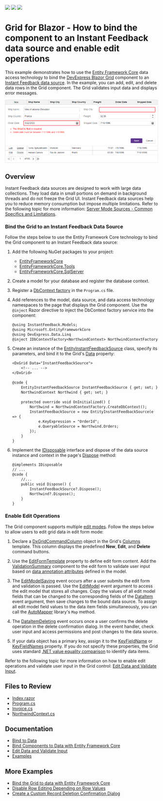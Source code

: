 <!-- default badges list -->
![](https://img.shields.io/endpoint?url=https://codecentral.devexpress.com/api/v1/VersionRange/617333248/23.1.3%2B)
[![](https://img.shields.io/badge/Open_in_DevExpress_Support_Center-FF7200?style=flat-square&logo=DevExpress&logoColor=white)](https://supportcenter.devexpress.com/ticket/details/T1155154)
[![](https://img.shields.io/badge/📖_How_to_use_DevExpress_Examples-e9f6fc?style=flat-square)](https://docs.devexpress.com/GeneralInformation/403183)
<!-- default badges end -->
# Grid for Blazor - How to bind the component to an Instant Feedback data source and enable edit operations

This example demonstrates how to use the [Entity Framework Core](https://learn.microsoft.com/en-us/ef/core/) data access technology to bind the [DevExpress Blazor Grid](https://docs.devexpress.com/Blazor/403143/grid) component to an [Instant Feedback data source](https://docs.devexpress.com/Blazor/403737/grid/bind-to-data#large-data-server-mode-sources). In the example, you can add, edit, and delete data rows in the Grid component. The Grid validates input data and displays error messages.

![Bind the Grid to an Instant Feedback Data Source](bind-to-instant-feedback-data-source.png)

## Overview

Instant Feedback data sources are designed to work with large data collections. They load data in small portions on demand in background threads and do not freeze the Grid UI. Instant Feedback data sources help you to reduce memory consumption but impose multiple limitations. Refer to the following topic for more information: [Server Mode Sources - Common Specifics and Limitations](https://docs.devexpress.com/Blazor/403737/grid/bind-to-data#common-specifics-and-limitations).

### Bind the Grid to an Instant Feedback Data Source

Follow the steps below to use the Entity Framework Core technology to bind the Grid component to an Instant Feedback data source:

1. Add the following NuGet packages to your project:

    * [EntityFrameworkCore](https://www.nuget.org/packages/Microsoft.EntityFrameworkCore)
    * [EntityFrameworkCore.Tools](https://www.nuget.org/packages/Microsoft.EntityFrameworkCore.Tools/)
    * [EntityFrameworkCore.SqlServer](https://www.nuget.org/packages/Microsoft.EntityFrameworkCore.SqlServer/)

2. Create a model for your database and register the database context.
3. Register a [DbContext factory](https://learn.microsoft.com/en-us/ef/core/dbcontext-configuration/#using-a-dbcontext-factory-eg-for-blazor) in the `Program.cs` file.
4. Add references to the model, data source, and data access technology namespaces to the page that displays the Grid component. Use the `@inject` Razor directive to inject the DbContext factory service into the component: 

    ```razor
    @using InstantFeedback.Models;
    @using Microsoft.EntityFrameworkCore
    @using DevExpress.Data.Linq
    @inject IDbContextFactory<NorthwindContext> NorthwindContextFactory
    ```
5. Create an instance of the [EntityInstantFeedbackSource](https://docs.devexpress.com/CoreLibraries/DevExpress.Data.Linq.EntityInstantFeedbackSource) class, specify its parameters, and bind it to the Grid's [Data](https://docs.devexpress.com/Blazor/DevExpress.Blazor.DxGrid.Data) property:

    ```razor
    <DxGrid Data="InstantFeedbackSource">
        <!-- ... -->
    </DxGrid>

    @code {
        EntityInstantFeedbackSource InstantFeedbackSource { get; set; }
        NorthwindContext Northwind { get; set; }

        protected override void OnInitialized() {
            Northwind = NorthwindContextFactory.CreateDbContext();
            InstantFeedbackSource = new EntityInstantFeedbackSource(e => {
                e.KeyExpression = "OrderId";
                e.QueryableSource = Northwind.Orders;
            });
        }
    }
    ```
6. Implement the [IDisposable](https://learn.microsoft.com/en-us/dotnet/api/system.idisposable?view=net-7.0) interface and dispose of the data source instance and context in the page's [Dispose](https://learn.microsoft.com/en-us/dotnet/api/system.idisposable.dispose?view=net-7.0) method:

    ```razor
    @implements IDisposable
    // ...
    @code {
        //...
        public void Dispose() {
            InstantFeedbackSource?.Dispose();
            Northwind?.Dispose();
        }
    }
    ```

### Enable Edit Operations

The Grid component supports multiple [edit modes](https://docs.devexpress.com/Blazor/403454/grid/edit-data-and-validate-input#edit-modes). Follow the steps below to allow users to edit grid data in edit form mode:

1. Declare a [DxGridCommandColumn](https://docs.devexpress.com/Blazor/DevExpress.Blazor.DxGridCommandColumn) object in the Grid's [Columns](https://docs.devexpress.com/Blazor/DevExpress.Blazor.DxGrid.Columns) template. This column displays the predefined **New**, **Edit**, and **Delete** command buttons.

2. Use the [EditFormTemplate](https://docs.devexpress.com/Blazor/DevExpress.Blazor.DxGrid.EditFormTemplate) property to define edit form content. Add the [ValidationSummary](https://learn.microsoft.com/en-us/dotnet/api/microsoft.aspnetcore.components.forms.validationsummary?view=aspnetcore-7.0) component to the edit form to validate user input based on [data annotation attributes](https://learn.microsoft.com/en-us/aspnet/core/mvc/models/validation?view=aspnetcore-7.0) defined in the model.

3. The [EditModelSaving](https://docs.devexpress.com/Blazor/DevExpress.Blazor.DxGrid.EditModelSaving) event occurs after a user submits the edit form and validation is passed. Use the [EditModel](https://docs.devexpress.com/Blazor/DevExpress.Blazor.GridEditModelSavingEventArgs.EditModel) event argument to access the edit model that stores all changes. Copy the values of all edit model fields that can be changed to the corresponding fields of the [DataItem](https://docs.devexpress.com/Blazor/DevExpress.Blazor.GridEditModelSavingEventArgs.DataItem) event argument, then save changes to the bound data source. To assign all edit model field values to the data item fields simultaneously, you can call the [AutoMapper](https://github.com/AutoMapper/AutoMapper) library's `Map` method.

4. The [DataItemDeleting](https://docs.devexpress.com/Blazor/DevExpress.Blazor.DxGrid.DataItemDeleting) event occurs once a user confirms the delete operation in the delete confirmation dialog. In the event handler, check user input and access permissions and post changes to the data source.

5. If your data object has a primary key, assign it to the [KeyFieldName](https://docs.devexpress.com/Blazor/DevExpress.Blazor.DxGrid.KeyFieldName) or [KeyFieldNames](https://docs.devexpress.com/Blazor/DevExpress.Blazor.DxGrid.KeyFieldNames) property. If you do not specify these properties, the Grid uses standard [.NET value equality comparison](https://learn.microsoft.com/en-us/dotnet/csharp/programming-guide/statements-expressions-operators/equality-comparisons) to identify data items.

Refer to the following topic for more information on how to enable edit operations and validate user input in the Grid control: [Edit Data and Validate Input](https://docs.devexpress.com/Blazor/403454/grid/edit-data-and-validate-input).

## Files to Review

- [Index.razor](./CS/Pages/Index.razor)
- [Program.cs](./CS/Program.cs)
- [Invoice.cs](./CS/Models/Invoice.cs)
- [NorthwindContext.cs](./CS/Models/NorthwindContext.cs)

## Documentation

- [Bind to Data](https://docs.devexpress.com/Blazor/403737/grid/bind-to-data)
- [Bind Components to Data with Entity Framework Core](https://docs.devexpress.com/Blazor/403167/common-concepts/bind-data-grid-to-data-from-entity-framework-core)
- [Edit Data and Validate Input](https://docs.devexpress.com/Blazor/403454/grid/edit-data-and-validate-input)
- [Examples](https://docs.devexpress.com/Blazor/404035/grid/examples)

## More Examples

- [Bind the Grid to data with Entity Framework Core](https://github.com/DevExpress-Examples/blazor-dxgrid-bind-to-data-with-entity-framework-core)
- [Disable Row Editing Depending on Row Values](https://github.com/DevExpress-Examples/blazor-dxgrid-disable-editing-for-several-rows)
- [Create a Custom Record Deletion Confirmation Dialog](https://github.com/DevExpress-Examples/blazor-dxgrid-show-custom-confirmation-dialog)
